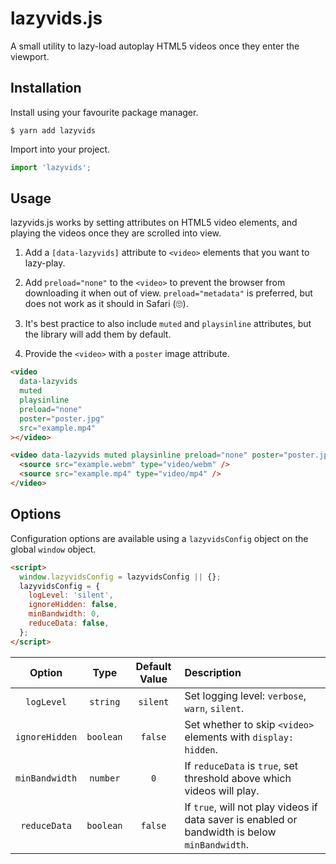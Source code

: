 # lazyvids.js

A small utility to lazy-load autoplay HTML5 videos once they enter the viewport.

## Installation

Install using your favourite package manager.

```shell
$ yarn add lazyvids
```

Import into your project.

```js
import 'lazyvids';
```

## Usage

lazyvids.js works by setting attributes on HTML5 video elements, and playing the videos once they are scrolled into view.

1. Add a `[data-lazyvids]` attribute to `<video>` elements that you want to lazy-play.

2. Add `preload="none"` to the `<video>` to prevent the browser from downloading it when out of view. `preload="metadata"` is preferred, but does not work as it should in Safari (🙄).

3. It's best practice to also include `muted` and `playsinline` attributes, but the library will add them by default.

4. Provide the `<video>` with a `poster` image attribute.

```html
<video
  data-lazyvids
  muted
  playsinline
  preload="none"
  poster="poster.jpg"
  src="example.mp4"
></video>

<video data-lazyvids muted playsinline preload="none" poster="poster.jpg">
  <source src="example.webm" type="video/webm" />
  <source src="example.mp4" type="video/mp4" />
</video>
```

## Options

Configuration options are available using a `lazyvidsConfig` object on the global `window` object.

```html
<script>
  window.lazyvidsConfig = lazyvidsConfig || {};
  lazyvidsConfig = {
    logLevel: 'silent',
    ignoreHidden: false,
    minBandwidth: 0,
    reduceData: false,
  };
</script>
```

| **Option** | **Type** | **Default Value** | **Description** |
| :-: | :-: | :-: | :-- |
| `logLevel` | `string` | `silent` | Set logging level: `verbose`, `warn`, `silent`. |
| `ignoreHidden` | `boolean` | `false` | Set whether to skip `<video>` elements with `display: hidden`. |
| `minBandwidth` | `number` | `0` | If `reduceData` is `true`, set threshold above which videos will play. |
| `reduceData` | `boolean` | `false` | If `true`, will not play videos if data saver is enabled or bandwidth is below `minBandwidth`. |
